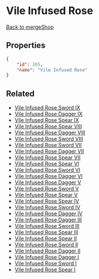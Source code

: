 # Vile Infused Rose

<no description available>

[Back to mergeShop](../merge-shops.md)

## Properties

```json
{
    "id": 265,
    "name": "Vile Infused Rose"
}
```

## Related

- [Vile Infused Rose Sword IX](../items/17082-vile-infused-rose-sword-ix.md)
- [Vile Infused Rose Dagger IX](../items/17091-vile-infused-rose-dagger-ix.md)
- [Vile Infused Rose Spear IX](../items/17100-vile-infused-rose-spear-ix.md)
- [Vile Infused Rose Spear VIII](../items/17099-vile-infused-rose-spear-viii.md)
- [Vile Infused Rose Dagger VIII](../items/17090-vile-infused-rose-dagger-viii.md)
- [Vile Infused Rose Sword VIII](../items/17081-vile-infused-rose-sword-viii.md)
- [Vile Infused Rose Sword VII](../items/17080-vile-infused-rose-sword-vii.md)
- [Vile Infused Rose Dagger VII](../items/17089-vile-infused-rose-dagger-vii.md)
- [Vile Infused Rose Spear VII](../items/17098-vile-infused-rose-spear-vii.md)
- [Vile Infused Rose Spear VI](../items/17097-vile-infused-rose-spear-vi.md)
- [Vile Infused Rose Sword VI](../items/17079-vile-infused-rose-sword-vi.md)
- [Vile Infused Rose Dagger VI](../items/17088-vile-infused-rose-dagger-vi.md)
- [Vile Infused Rose Dagger V](../items/17087-vile-infused-rose-dagger-v.md)
- [Vile Infused Rose Sword V](../items/17078-vile-infused-rose-sword-v.md)
- [Vile Infused Rose Spear V](../items/17096-vile-infused-rose-spear-v.md)
- [Vile Infused Rose Spear IV](../items/17095-vile-infused-rose-spear-iv.md)
- [Vile Infused Rose Sword IV](../items/17077-vile-infused-rose-sword-iv.md)
- [Vile Infused Rose Dagger IV](../items/17086-vile-infused-rose-dagger-iv.md)
- [Vile Infused Rose Dagger III](../items/17085-vile-infused-rose-dagger-iii.md)
- [Vile Infused Rose Sword III](../items/17076-vile-infused-rose-sword-iii.md)
- [Vile Infused Rose Spear III](../items/17094-vile-infused-rose-spear-iii.md)
- [Vile Infused Rose Spear II](../items/17093-vile-infused-rose-spear-ii.md)
- [Vile Infused Rose Sword II](../items/17075-vile-infused-rose-sword-ii.md)
- [Vile Infused Rose Dagger II](../items/17084-vile-infused-rose-dagger-ii.md)
- [Vile Infused Rose Dagger I](../items/17083-vile-infused-rose-dagger-i.md)
- [Vile Infused Rose Sword I](../items/17074-vile-infused-rose-sword-i.md)
- [Vile Infused Rose Spear I](../items/17092-vile-infused-rose-spear-i.md)

